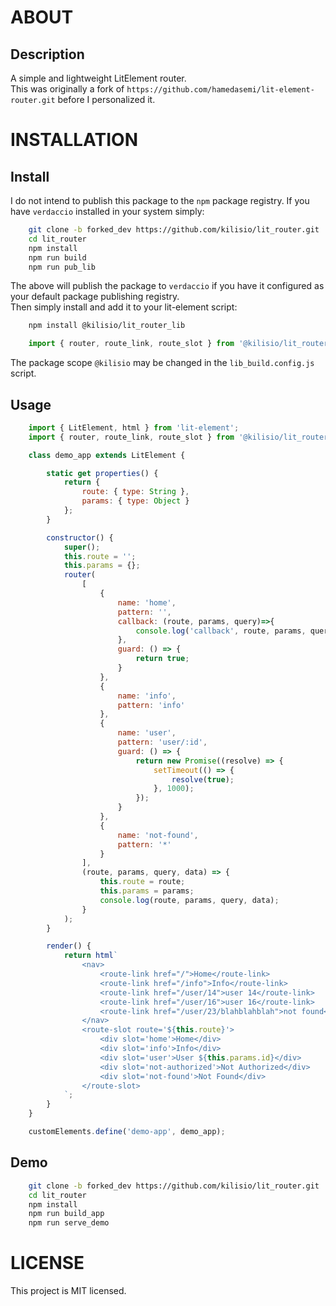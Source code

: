 
# ABOUT

<!-- ## Homepage -->


## Description
A simple and lightweight LitElement router.  
This was originally a fork of `https://github.com/hamedasemi/lit-element-router.git` before I personalized it.

<!-- ## Features -->


<!-- ## Core Dependancies -->


<!-- ## Inspirations -->


<!-- ## Screen Shots -->


# INSTALLATION


<!-- ## Prerequisites -->


## Install
I do not intend to publish this package to the `npm` package registry. If you have `verdaccio` installed in your system simply:

```bash
    git clone -b forked_dev https://github.com/kilisio/lit_router.git
    cd lit_router
    npm install
    npm run build
    npm run pub_lib
```

The above will publish the package to `verdaccio` if you have it configured as your default package publishing registry.  
Then simply install and add it to your lit-element script:

```bash
    npm install @kilisio/lit_router_lib
```

```javascript
    import { router, route_link, route_slot } from '@kilisio/lit_router_lib';
```

The package scope `@kilisio` may be changed in the `lib_build.config.js` script.

## Usage
```javascript
    import { LitElement, html } from 'lit-element';
    import { router, route_link, route_slot } from '@kilisio/lit_router_lib';

    class demo_app extends LitElement {

        static get properties() {
            return {
                route: { type: String },
                params: { type: Object }
            };
        }

        constructor() {
            super();
            this.route = '';
            this.params = {};
            router(
                [
                    {
                        name: 'home',
                        pattern: '',
                        callback: (route, params, query)=>{ 
                            console.log('callback', route, params, query);
                        },
                        guard: () => { 
                            return true; 
                        }
                    }, 
                    {
                        name: 'info',
                        pattern: 'info'
                    }, 
                    {
                        name: 'user',
                        pattern: 'user/:id',
                        guard: () => {
                            return new Promise((resolve) => {
                                setTimeout(() => {
                                    resolve(true);
                                }, 1000);
                            });
                        }
                    }, 
                    {
                        name: 'not-found',
                        pattern: '*'
                    }
                ], 
                (route, params, query, data) => {
                    this.route = route;
                    this.params = params;
                    console.log(route, params, query, data);
                }
            );
        }

        render() {
            return html`
                <nav>
                    <route-link href="/">Home</route-link>
                    <route-link href="/info">Info</route-link>
                    <route-link href="/user/14">user 14</route-link>
                    <route-link href="/user/16">user 16</route-link>
                    <route-link href="/user/23/blahblahblah">not found</route-link>
                </nav>
                <route-slot route='${this.route}'>
                    <div slot='home'>Home</div>
                    <div slot='info'>Info</div>
                    <div slot='user'>User ${this.params.id}</div>
                    <div slot='not-authorized'>Not Authorized</div>
                    <div slot='not-found'>Not Found</div>
                </route-slot>
            `;
        }
    }

    customElements.define('demo-app', demo_app);
```

## Demo

```bash
    git clone -b forked_dev https://github.com/kilisio/lit_router.git
    cd lit_router
    npm install
    npm run build_app
    npm run serve_demo
```

<!-- # DOCUMENTATION -->


<!-- # CONTRIBUTION -->


<!-- ## Features, Issues and Fixes -->


<!-- ## Author -->


<!-- ## Contributors -->


<!-- ## Backers -->


<!-- ## Sponsors -->


<!-- # ATTRIBUTION -->


<!-- # SUPPORT -->


# LICENSE
This project is MIT licensed.

